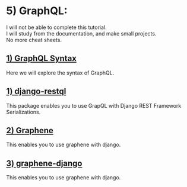 # 5) GraphQL:



I will not be able to complete this tutorial.  
I will study from the documentation, and make small projects.  
No more cheat sheets.






<h2>
	<a href="lessons/1_graphql.md">
		1) GraphQL Syntax
	</a>
</h2>
Here we will explore the syntax of GraphQL.




<h2>
	<a href="lessons/1_django_restql.md">
		1) django-restql
	</a>
</h2>
This package enables you to use GrapQL with Django REST Framework 
Serializations.





<h2>
	<a href="lessons/2_graphene.md">
		2) Graphene
	</a>
</h2>

This enables you to use graphene with django.






<h2>
	<a href="lessons/3_graphene_django.md">
		3) graphene-django
	</a>
</h2>

This enables you to use graphene with django.








